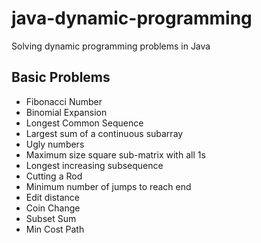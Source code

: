 # java-dynamic-programming

Solving dynamic programming problems in Java

## Basic Problems

* Fibonacci Number
* Binomial Expansion
* Longest Common Sequence
* Largest sum of a continuous subarray
* Ugly numbers
* Maximum size square sub-matrix with all 1s
* Longest increasing subsequence
* Cutting a Rod
* Minimum number of jumps to reach end
* Edit distance
* Coin Change
* Subset Sum
* Min Cost Path

